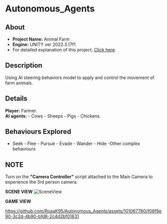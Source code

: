 # Autonomous_Agents  
## About
- **Project Name:** Animal Farm  
- **Engine:** UNITY ver 2022.3.17f1  
- For detailed explanation of this project, [Click here](https://roaak95.github.io/Portfolio/Projects/Animal_Farm.html).  
## Description  
Using AI steering behaviors model to apply and control the movement of farm animals.  
## Details
**Player:** Farmer.  
**AI agents:** - Cows - Sheeps - Pigs - Chickens.  
## Behaviours Explored   
- Seek - Flee - Pursue - Evade - Wander - Hide -Other complex behaviours

## NOTE  
Turn on the **"Camera Controller"** script attached to the Main Camera to experience the 3rd person camera.    

**SCENE VIEW**  ![SceneView](https://github.com/RoaaK95/Autonomous_Agents/assets/101067760/adc80379-07c9-4eec-908f-57e3fc73cd06)    

**GAME VIEW**  

https://github.com/RoaaK95/Autonomous_Agents/assets/101067760/f06f9e90-3c2d-4b90-bfd8-2c4d2bf01631



